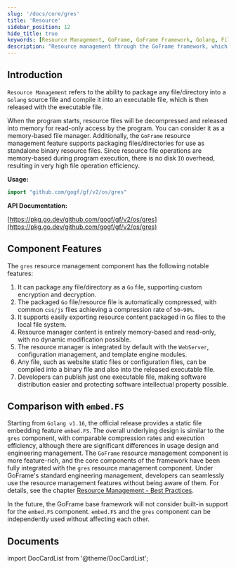 ```yaml
---
slug: '/docs/core/gres'
title: 'Resource'
sidebar_position: 12
hide_title: true
keywords: [Resource Management, GoFrame, GoFrame Framework, Golang, File Management, Memory Operations, Binary Resources, IO Efficiency, embed.FS, Engineering Management]
description: "Resource management through the GoFrame framework, which packages any file or directory into a Golang source file for efficient memory operations. Resource files support custom encryption, decryption, and compression, making file operations quicker as they can serve as standalone binary resource files."
---
```


## Introduction

`Resource Management` refers to the ability to package any file/directory into a `Golang` source file and compile it into an executable file, which is then released with the executable file.

When the program starts, resource files will be decompressed and released into memory for read-only access by the program. You can consider it as a memory-based file manager. Additionally, the `GoFrame` resource management feature supports packaging files/directories for use as standalone binary resource files. Since resource file operations are memory-based during program execution, there is no disk `IO` overhead, resulting in very high file operation efficiency.

**Usage:**

```go
import "github.com/gogf/gf/v2/os/gres"
```

**API Documentation:**

[https://pkg.go.dev/github.com/gogf/gf/v2/os/gres](https://pkg.go.dev/github.com/gogf/gf/v2/os/gres)

## Component Features

The `gres` resource management component has the following notable features:

1. It can package any file/directory as a `Go` file, supporting custom encryption and decryption.
2. The packaged `Go` file/resource file is automatically compressed, with common `css/js` files achieving a compression rate of `50~90%`.
3. It supports easily exporting resource content packaged in `Go` files to the local file system.
4. Resource manager content is entirely memory-based and read-only, with no dynamic modification possible.
5. The resource manager is integrated by default with the `WebServer`, configuration management, and template engine modules.
6. Any file, such as website static files or configuration files, can be compiled into a binary file and also into the released executable file.
7. Developers can publish just one executable file, making software distribution easier and protecting software intellectual property possible.

## Comparison with `embed.FS`

Starting from `Golang v1.16`, the official release provides a static file embedding feature `embed.FS`. The overall underlying design is similar to the `gres` component, with comparable compression rates and execution efficiency, although there are significant differences in usage design and engineering management. The `GoFrame` resource management component is more feature-rich, and the core components of the framework have been fully integrated with the `gres` resource management component. Under GoFrame's standard engineering management, developers can seamlessly use the resource management features without being aware of them. For details, see the chapter [Resource Management - Best Practices](资源管理-最佳实践.md).

In the future, the GoFrame base framework will not consider built-in support for the `embed.FS` component. `embed.FS` and the `gres` component can be independently used without affecting each other.

## Documents

import DocCardList from '@theme/DocCardList';

<DocCardList />